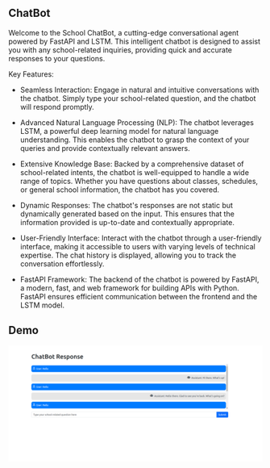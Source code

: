 ## ChatBot

Welcome to the School ChatBot, a cutting-edge conversational agent powered by FastAPI and LSTM. This intelligent chatbot is designed to assist you with any school-related inquiries, providing quick and accurate responses to your questions.


Key Features:

- Seamless Interaction: Engage in natural and intuitive conversations with the chatbot. Simply type your school-related question, and the chatbot will respond promptly.

- Advanced Natural Language Processing (NLP): The chatbot leverages LSTM, a powerful deep learning model for natural language understanding. This enables the chatbot to grasp the context of your queries and provide contextually relevant answers.

- Extensive Knowledge Base: Backed by a comprehensive dataset of school-related intents, the chatbot is well-equipped to handle a wide range of topics. Whether you have questions about classes, schedules, or general school information, the chatbot has you covered.

- Dynamic Responses: The chatbot's responses are not static but dynamically generated based on the input. This ensures that the information provided is up-to-date and contextually appropriate.

- User-Friendly Interface: Interact with the chatbot through a user-friendly interface, making it accessible to users with varying levels of technical expertise. The chat history is displayed, allowing you to track the conversation effortlessly.

- FastAPI Framework: The backend of the chatbot is powered by FastAPI, a modern, fast, and web framework for building APIs with Python. FastAPI ensures efficient communication between the frontend and the LSTM model.


## Demo

!["Demo"](./images/image.png)